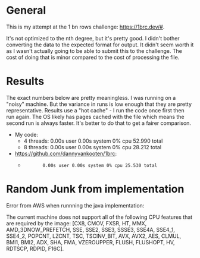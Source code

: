 # General

This is my attempt at the 1 bn rows challenge: https://1brc.dev/#.

It's not optimized to the nth degree, but it's pretty good. I didn't bother converting the data
to the expected format for output. It didn't seem worth it as I wasn't actually going to be able
to submit this to the challenge. The cost of doing that is minor compared to the cost of processing
the file.

# Results

The exact numbers below are pretty meaningless. I was running on a "noisy" machine. But the variance
in runs is low enough that they are pretty representative. Results use a "hot cache" - I run the code
once first then run again. The OS likely has pages cached with the file which means the second run
is always faster. It's better to do that to get a fairer comparison.

* My code:
  * 4 threads: 0.00s user 0.00s system 0% cpu 52.990 total
  * 8 threads: 0.00s user 0.00s system 0% cpu 28.212 total
* https://github.com/dannyvankooten/1brc:
  *            0.00s user 0.00s system 0% cpu 25.530 total

# Random Junk from implementation

Error from AWS when runnning the java implementation:

The current machine does not support all of the following CPU features that are required by the
image: [CX8, CMOV, FXSR, HT, MMX, AMD_3DNOW_PREFETCH, SSE, SSE2, SSE3, SSSE3, SSE4A, SSE4_1,
SSE4_2, POPCNT, LZCNT, TSC, TSCINV_BIT, AVX, AVX2, AES, CLMUL, BMI1, BMI2, ADX, SHA, FMA,
VZEROUPPER, FLUSH, FLUSHOPT, HV, RDTSCP, RDPID, F16C].
